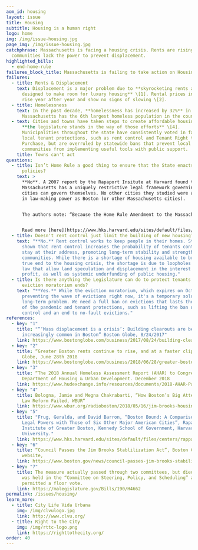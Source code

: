 ```yaml
---
aom_id: housing
layout: issue
title: Housing
subtitle: Housing is a human right
logo: home
img: /img/issue-housing.jpg
page_img: /img/issue-housing.jpg
catchphrase: Massachusetts is facing a housing crisis. Rents are rising and
  communities lack the power to prevent displacement.
highlighted_bills:
  - end-home-rule
failures_block_title: Massachusetts is failing to take action on Housing
failures:
  - title: Rents & Displacement
    text: Displacement is a major problem due to **skyrocketing rents and evictions
      designed to make room for luxury housing** \[1]. Rental prices in Boston
      rise year after year and show no signs of slowing \[2].
  - title: Homelessness
    text: In the past decade, **homelessness has increased by 32%** in MA. Now
      Massachusetts has the 6th largest homeless population in the country \[3].
  - text: Cities and towns have taken steps to create affordable housing, but often
      **the legislature stands in the way of those efforts** \[4].
      Municipalities throughout the state have consistently voted in favor of
      local tenant protections, such as rent control and Tenant Right to
      Purchase, but are overruled by statewide bans that prevent local
      communities from implementing useful tools with public support.
    title: Towns can't act
questions:
  - title: Isn’t Home Rule a good thing to ensure that the State enacts reasonable
      policies?
    text: >
      **No**. A 2007 report by the Rapaport Insitute at Harvard found that
      Massachusetts has a uniquely restrictive legal framework governing how
      cities can govern themselves. No other cities they studied were as limited
      in law-making power as Boston (or other Massachusetts cities).


      The authors note: “Because the Home Rule Amendment to the Massachusetts Constitution exempts taxing, borrowing, the regulation of private and civil affairs, and municipal elections from its scope, Boston has less authority than the six other major U.S. cities we examined. For example, the Illinois Constitution grants municipalities home rule powers that pertain to local matters and then expressly defines them in an expansive fashion.1 As a result, Chicago has the power to tax, the power to borrow, and the power to “regulate for the protection of the public health, safety, morals, and welfare . ...”2 Moreover, the Illinois Constitution provides—as the Massachusetts Constitution does not—that the “[p]owers and functions of home rule units shall be construed liberally.”3 Consistent with that instruction, the Illinois Supreme Court has construed the grant of home rule to include the power to regulate municipal elections, including the authority to require them to be nonpartisan.4 Similarly, none of the other cities we studied operates under a grant of home rule that exempts taxing, borrowing, the regulation of private or civil affairs, and the regulation of municipal elections from its coverage.”


      Read more [here](https://www.hks.harvard.edu/sites/default/files/centers/rappaport/files/boston_bound.pdf).
  - title: Doesn't rent control just limit the building of new housing?
    text: "**No.** Rent control works to keep people in their homes. Studies have
      shown that rent control increases the probability of tenants continuing to
      stay at their address, promoting long-term stability and strengthening
      communities. While there is a shortage of housing available to bring a
      true end to the housing crisis, the shortage is due to loopholes in the
      law that allow land speculation and displacement in the interest of
      profit, as well as systemic underfunding of public housing."
  - title: Is there anything the Legislature can do to protect tenants after the
      eviction moratorium ends?
    text: "**Yes.** While the eviction moratorium, which expires on October 17, is
      preventing the wave of evictions right now, it's a temporary solution to a
      long-term problem. We need a full ban on evictions that lasts the length
      of the pandemic and tenant protections, such as lifting the ban on rent
      control and an end to no-fault evictions."
references:
  - key: "1"
    title: "“‘Mass displacement is a crisis’: Building clearouts are becoming
      increasingly common in Boston” Boston Globe, 8/24/2017"
    link: https://www.bostonglobe.com/business/2017/08/24/building-clearouts-are-rise-housing-advocates-say/7f0egrovQqCoQqeMbc79cL/story.html
  - key: "2"
    title: “Greater Boston rents continue to rise, and at a faster clip” Boston
      Globe, June 28th 2018
    link: https://www.bostonglobe.com/business/2018/06/28/greater-boston-rents-continue-rise-and-faster-clip/xaFNvOa8XrZXTb8rPBFHUL/story.html?event=event12
  - key: "3"
    title: “The 2018 Annual Homeless Assessment Report (AHAR) to Congress” US
      Department of Housing & Urban Development. December 2018
    link: https://www.hudexchange.info/resources/documents/2018-AHAR-Part-1.pdf
  - key: "4"
    title: Bologna, Jamie and Megna Chakrabarti, “How Boston’s Big Attempt At Rental
      Law Reform Failed, WBUR“
    link: https://www.wbur.org/radioboston/2018/05/16/jim-brooks-housing-act-recap
  - key: "5"
    title: "Frug, Geralda, and David Barron, “Boston Bound: A Comparison of Boston’s
      Legal Powers with Those of Six Other Major American Cities”, Rapaport
      Institute of Greater Boston, Kennedy School of Government, Harvard
      University."
    link: https://www.hks.harvard.edu/sites/default/files/centers/rappaport/files/boston_bound.pdf
  - key: "6"
    title: “Council Passes the Jim Brooks Stablilization Act”, Boston City Council
      website,
    link: https://www.boston.gov/news/council-passes-jim-brooks-stabilization-act
  - key: "7"
    title: The measure actually passed through two committees, but died because it
      was held in the “Committee on Steering, Policy, and Scheduling” and wasn’t
      permitted a floor vote.
    link: https://malegislature.gov/Bills/190/H4662
permalink: /issues/housing/
learn_more:
  - title: City Life Vida Urbana
    img: /img/clvulogo.jpg
    link: http://www.clvu.org/
  - title: Right to the City
    img: /img/rttc-logo.png
    link: https://righttothecity.org/
order: 40
---
```

